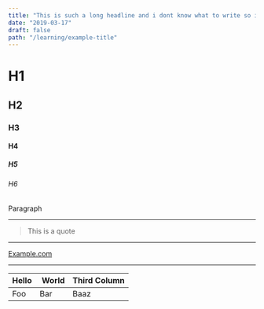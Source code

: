 ```yaml
---
title: "This is such a long headline and i dont know what to write so i keep continiung"
date: "2019-03-17"
draft: false
path: "/learning/example-title"
---
```

# H1

## H2

### H3

#### H4

##### H5

###### H6

Paragraph

---

> This is a quote

---

[Example.com](example.com)

---

| Hello | World | Third Column |
|-------|------ | ------------
| Foo   | Bar   | Baaz         |



